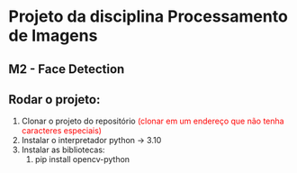 # Projeto da disciplina Processamento de Imagens

## M2 - Face Detection

## Rodar o projeto:

<ol>
<li>Clonar o projeto do repositório <span style="color:red;">(clonar em um endereço que não tenha caracteres especiais)</span></li>
<li>Instalar o interpretador python -> 3.10</li>
<li>Instalar as bibliotecas:
    <ol>
        <li>pip install opencv-python</li>
    </ol>
</li>
</ol>